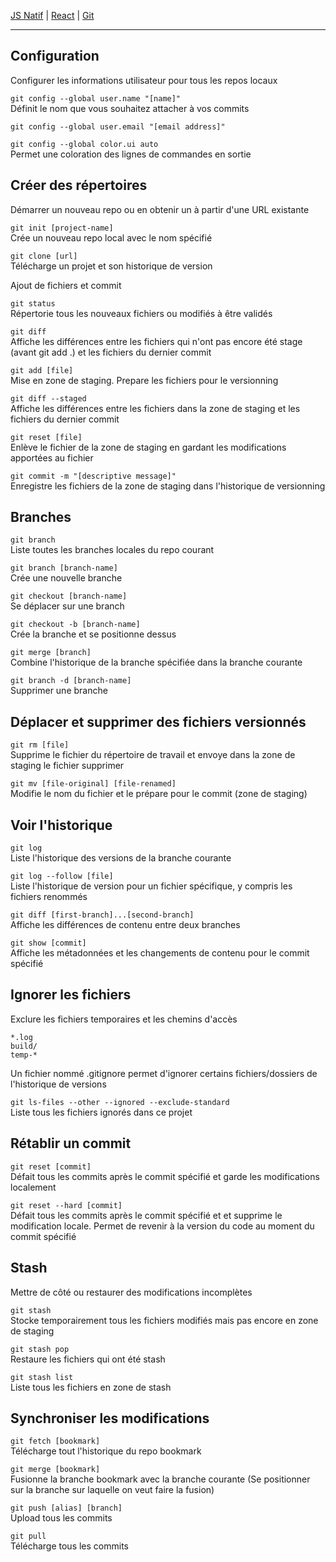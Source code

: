 [JS Natif](https://github.com/d0ganoo/Docs/blob/master/JS_Natif.md)   | [React](https://github.com/d0ganoo/Docs/blob/master/react.md) | [Git](https://github.com/d0ganoo/Docs/blob/master/git.md)  

* * * 

Configuration
---
Configurer les informations utilisateur pour tous les repos locaux

<code>git config --global user.name "[name]"</code><br>
Définit le nom que vous souhaitez attacher à vos commits

<code>git config --global user.email "[email address]"</code><br>

<code>git config --global color.ui auto</code><br>
Permet une coloration des lignes de commandes en sortie

Créer des répertoires
---
Démarrer un nouveau repo ou en obtenir un à partir d'une URL existante

<code>git init [project-name]</code><br>
Crée un nouveau repo local avec le nom spécifié

<code>git clone [url]</code><br>
Télécharge un projet et son historique de version

Ajout de fichiers et commit

<code>git status</code><br>
Répertorie tous les nouveaux fichiers ou modifiés à être validés

<code>git diff</code><br>
Affiche les différences entre les fichiers qui n'ont pas encore été stage (avant git add .) et les fichiers du dernier commit

<code>git add [file]</code><br>
Mise en zone de staging. Prepare les fichiers pour le versionning

<code>git diff --staged</code><br>
Affiche les différences entre les fichiers dans la zone de staging et les fichiers du dernier commit

<code>git reset [file]</code><br>
Enlève le fichier de la zone de staging en gardant les modifications apportées au fichier

<code>git commit -m "[descriptive message]"</code><br>
Enregistre les fichiers de la zone de staging dans l'historique de versionning

Branches
---

<code>git branch</code><br>
Liste toutes les branches locales du repo courant

<code>git branch [branch-name]</code><br>
Crée une nouvelle branche

<code>git checkout [branch-name]</code><br>
Se déplacer sur une branch

<code>git checkout -b [branch-name]</code><br>
Crée la branche et se positionne dessus

<code>git merge [branch]</code><br>
Combine l'historique de la branche spécifiée dans la branche courante

<code>git branch -d [branch-name]</code><br>
Supprimer une branche

Déplacer et supprimer des fichiers versionnés
---

<code>git rm [file]</code><br>
Supprime le fichier du répertoire de travail et envoye dans la zone de staging le fichier supprimer

<code>git mv [file-original] [file-renamed]</code><br>
Modifie le nom du fichier et le prépare pour le commit (zone de staging)

Voir l'historique
----

<code>git log</code><br>
Liste l'historique des versions de la branche courante

<code>git log --follow [file]</code><br>
Liste l'historique de version pour un fichier spécifique, y compris les fichiers renommés

<code>git diff [first-branch]...[second-branch]</code><br>
Affiche les différences de contenu entre deux branches

<code>git show [commit]</code><br>
Affiche les métadonnées et les changements de contenu pour le commit spécifié

Ignorer les fichiers
---
Exclure les fichiers temporaires et les chemins d'accès
```
*.log
build/
temp-*
```
Un fichier nommé .gitignore permet d'ignorer certains fichiers/dossiers de l'historique de versions

<code>git ls-files --other --ignored --exclude-standard</code><br>
Liste tous les fichiers ignorés dans ce projet

Rétablir un commit
---

<code>git reset [commit]</code><br>
Défait tous les commits après le commit spécifié et garde les modifications localement

<code>git reset --hard [commit]</code><br>
Défait tous les commits après le commit spécifié et et supprime le modification locale.
Permet de revenir à la version du code au moment du commit spécifié

Stash
---
Mettre de côté ou restaurer des modifications incomplètes

<code>git stash</code><br>
Stocke temporairement tous les fichiers modifiés mais pas encore en zone de staging

<code>git stash pop</code><br>
Restaure les fichiers qui ont été stash

<code>git stash list</code><br>
Liste tous les fichiers en zone de stash

Synchroniser les modifications
---

<code>git fetch [bookmark]</code><br>
Télécharge tout l'historique du repo bookmark

<code>git merge [bookmark]</code><br>
Fusionne la branche bookmark avec la branche courante (Se positionner sur la branche sur laquelle on veut faire la fusion)

<code>git push [alias] [branch]</code><br>
Upload tous les commits 

<code>git pull</code><br>
Télécharge tous les commits
